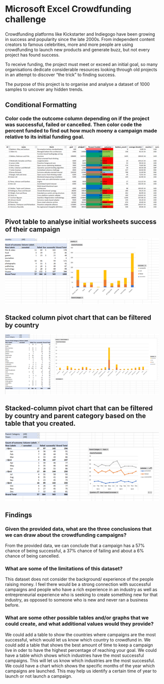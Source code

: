 # Microsoft Excel Crowdfunding challenge

###
Crowdfunding platforms like Kickstarter and Indiegogo have been growing in success and popularity since the late 2000s. From independent content creators to famous celebrities, more and more people are using crowdfunding to launch new products and generate buzz, but not every project has found success.

To receive funding, the project must meet or exceed an initial goal, so many organisations dedicate considerable resources looking through old projects in an attempt to discover “the trick” to finding success.

The purpose of this project is to organise and analyse a dataset of 1000 samples to uncover any hidden trends.

## Conditional Formatting
### Color code the outcome column depending on if the project was successful, failed or cancelled. Then color code the percent funded to find out how much moeny a campaign made relative to its initial funding goal. 
![Image Link](https://github.com/nickjaycarr88/excel-challenge/blob/main/images/home_page.png)

## Pivot table to analyse initial worksheets success of their campaign
![Image Link](https://github.com/nickjaycarr88/excel-challenge/blob/main/images/pivot_table1.png)

## Stacked column pivot chart that can be filtered by country
![Image Link](https://github.com/nickjaycarr88/excel-challenge/blob/main/images/pivot_table2.png)

## Stacked-column pivot chart that can be filtered by country and parent category based on the table that you created.
![Image Link](https://github.com/nickjaycarr88/excel-challenge/blob/main/images/pivot_table3.png)

## Findings
### **Given the provided data, what are the three conclusions that we can draw about the crowdfunding campaigns?**
From the provided data, we can conclude that a campaign has a 57% chance of being successful, a 37% chance of failing and about a 6% chance of being cancelled.

### **What are some of the limitations of this dataset?**
This dataset does not consider the background/ experience of the people raising money. I feel there would be a strong connection with successful campaigns and people who have a rich experience in an industry as well as entrepreneurial experience who is seeking to create something new for that industry, as opposed to someone who is new and never ran a business before. 

### **What are some other possible tables and/or graphs that we could create, and what additional values would they provide?**
We could add a table to show the countries where campaigns are the most successful, which would let us know which country to crowdfund in.
We could add a table that shows the best amount of time to keep a campaign live in oder to have the highest percentage of reaching your goal.
We could have a table which shows which industries have the most successful campaigns. This will let us know which industries are the most successful.
We could have a chart which shows the specific months of the year which campaigns are launched. This may help us identify a certain time of year to launch or not launch a campaign.

